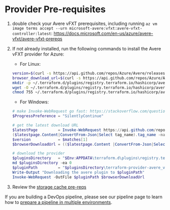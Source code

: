 # Provider Pre-requisites

1. double check your Avere vFXT prerequisites, including running `az vm image terms accept --urn microsoft-avere:vfxt:avere-vfxt-controller:latest`: https://docs.microsoft.com/en-us/azure/avere-vfxt/avere-vfxt-prereqs

2. If not already installed, run the following commands to install the Avere vFXT provider for Azure:
    * For Linux: 
    ```bash
    version=$(curl -s https://api.github.com/repos/Azure/Avere/releases/latest | jq -r .tag_name | sed -e 's/[^0-9]*\([0-9].*\)$/\1/')
    browser_download_url=$(curl -s https://api.github.com/repos/Azure/Avere/releases/latest | jq -r .assets[0].browser_download_url)
    mkdir -p ~/.terraform.d/plugins/registry.terraform.io/hashicorp/avere/$version/linux_amd64
    wget -O ~/.terraform.d/plugins/registry.terraform.io/hashicorp/avere/$version/linux_amd64/terraform-provider-avere_v$version $browser_download_url
    chmod 755 ~/.terraform.d/plugins/registry.terraform.io/hashicorp/avere/$version/linux_amd64/terraform-provider-avere_v$version
    ```

    * For Windows:
    ```Powershell
    # make Invoke-WebRequest go fast: https://stackoverflow.com/questions/14202054/why-is-this-powershell-code-invoke-webrequest-getelementsbytagname-so-incred
    $ProgressPreference = "SilentlyContinue"
    
    # get the latest download URL
    $latestPage         = Invoke-WebRequest https://api.github.com/repos/Azure/Avere/releases/latest
    ($latestpage.Content|ConvertFrom-Json|Select tag_name).tag_name -match '[^0-9]*([0-9\.].*)$'
    $version            = $matches[1]
    $browserDownloadUrl = (($latestpage.Content |ConvertFrom-Json|Select assets).assets |where-object {$_.browser_download_url -match ".exe"}).browser_download_url
    
    # download the provider
    $pluginsDirectory   = "$Env:APPDATA\terraform.d\plugins\registry.terraform.io\hashicorp\avere\$version\windows_amd64"
    md $pluginsDirectory -ea 0
    $pluginPath         = "$pluginsDirectory\terraform-provider-avere_v$version.exe"
    Write-Output "Downloading the avere plugin to $pluginPath"
    Invoke-WebRequest -OutFile $pluginPath $browserDownloadUrl
    ```
    

3. Review the [storage cache pre-reqs](../../examples/storagecache-rendering#pre-requisites)

If you are building a DevOps pipeline, please see our pipeline page to learn how to [prepare a pipeline in multiple environments](../../examples/vfxt/pipeline).